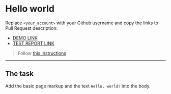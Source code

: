 # Hello world
Replace `<your_account>` with your Github username and copy the links to Pull Request description:
- [DEMO LINK](https://bradleymatjie.github.io/layout_hello-world/)
- [TEST REPORT LINK](https://bradleymatjie.github.io/layout_hello-world/report/html_report/)

> Follow [this instructions](https://mate-academy.github.io/layout_task-guideline/#how-to-solve-the-layout-tasks-on-github)
___

## The task 
Add the basic page markup and the text `Hello, world!` into the body.
